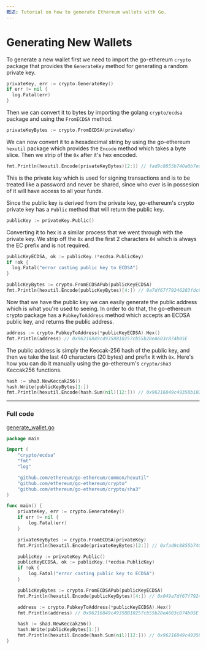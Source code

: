 ```yaml
---
概述: Tutorial on how to generate Ethereum wallets with Go.
---
```


# Generating New Wallets

To generate a new wallet first we need to import the go-ethereum `crypto` package that provides the `GenerateKey` method for generating a random private key.

```go
privateKey, err := crypto.GenerateKey()
if err != nil {
  log.Fatal(err)
}
```

Then we can convert it to bytes by importing the golang `crypto/ecdsa` package and using the `FromECDSA` method.

```go
privateKeyBytes := crypto.FromECDSA(privateKey)
```

We can now convert it to a hexadecimal string by using the go-ethereum `hexutil` package which provides the `Encode` method which takes a byte slice. Then we strip of the `0x` after it's hex encoded.

```go
fmt.Println(hexutil.Encode(privateKeyBytes)[2:]) // fad9c8855b740a0b7ed4c221dbad0f33a83a49cad6b3fe8d5817ac83d38b6a19
```

This is the private key which is used for signing transactions and is to be treated like a password and never be shared, since who ever is in possesion of it will have access to all your funds.

Since the public key is derived from the private key, go-ethereum's crypto private key has a `Public` method that will return the public key.

```go
publicKey := privateKey.Public()
```

Converting it to hex is a similar process that we went through with the private key. We strip off the `0x` and the first 2 characters `04` which is always the EC prefix and is not required.

```go
publicKeyECDSA, ok := publicKey.(*ecdsa.PublicKey)
if !ok {
  log.Fatal("error casting public key to ECDSA")
}

publicKeyBytes := crypto.FromECDSAPub(publicKeyECDSA)
fmt.Println(hexutil.Encode(publicKeyBytes)[4:]) // 9a7df67f79246283fdc93af76d4f8cdd62c4886e8cd870944e817dd0b97934fdd7719d0810951e03418205868a5c1b40b192451367f28e0088dd75e15de40c05
```

Now that we have the public key we can easily generate the public address which is what you're used to seeing. In order to do that, the go-ethereum crypto package has a `PubkeyToAddress` method which accepts an ECDSA public key, and returns the public address.

```go
address := crypto.PubkeyToAddress(*publicKeyECDSA).Hex()
fmt.Println(address) // 0x96216849c49358B10257cb55b28eA603c874b05E
```

The public address is simply the Keccak-256 hash of the public key, and then we take the last 40 characters (20 bytes) and prefix it with `0x`. Here's how you can do it manually using the go-ethereum's `crypto/sha3` Keccak256 functions.

```go
hash := sha3.NewKeccak256()
hash.Write(publicKeyBytes[1:])
fmt.Println(hexutil.Encode(hash.Sum(nil)[12:])) // 0x96216849c49358b10257cb55b28ea603c874b05e
```

---

### Full code

[generate_wallet.go](https://github.com/miguelmota/ethereum-development-with-go-book/blob/master/code/generate_wallet.go)

```go
package main

import (
	"crypto/ecdsa"
	"fmt"
	"log"

	"github.com/ethereum/go-ethereum/common/hexutil"
	"github.com/ethereum/go-ethereum/crypto"
	"github.com/ethereum/go-ethereum/crypto/sha3"
)

func main() {
	privateKey, err := crypto.GenerateKey()
	if err != nil {
		log.Fatal(err)
	}

	privateKeyBytes := crypto.FromECDSA(privateKey)
	fmt.Println(hexutil.Encode(privateKeyBytes)[2:]) // 0xfad9c8855b740a0b7ed4c221dbad0f33a83a49cad6b3fe8d5817ac83d38b6a19

	publicKey := privateKey.Public()
	publicKeyECDSA, ok := publicKey.(*ecdsa.PublicKey)
	if !ok {
		log.Fatal("error casting public key to ECDSA")
	}

	publicKeyBytes := crypto.FromECDSAPub(publicKeyECDSA)
	fmt.Println(hexutil.Encode(publicKeyBytes)[4:]) // 0x049a7df67f79246283fdc93af76d4f8cdd62c4886e8cd870944e817dd0b97934fdd7719d0810951e03418205868a5c1b40b192451367f28e0088dd75e15de40c05

	address := crypto.PubkeyToAddress(*publicKeyECDSA).Hex()
	fmt.Println(address) // 0x96216849c49358B10257cb55b28eA603c874b05E

	hash := sha3.NewKeccak256()
	hash.Write(publicKeyBytes[1:])
	fmt.Println(hexutil.Encode(hash.Sum(nil)[12:])) // 0x96216849c49358b10257cb55b28ea603c874b05e
}
```
